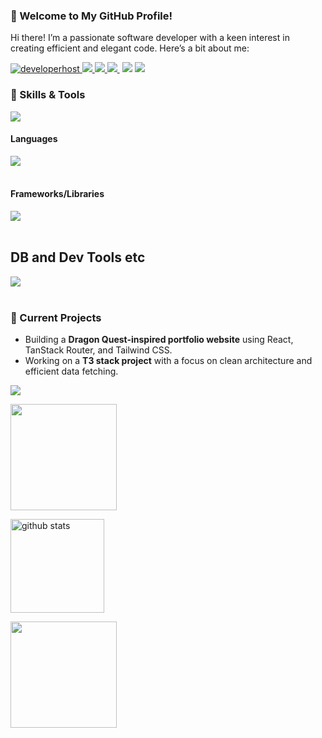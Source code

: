### 👋 Welcome to My GitHub Profile!

Hi there! I’m a passionate software developer with a keen interest in creating efficient and elegant code. Here’s a bit about me:

[ ![developerhost](https://komarev.com/ghpvc/?username=developerhost)
](https://github.com/developerhost/developerhost/)
[![](https://img.shields.io/github/followers/developerhost?label=follow&logo=github&style=flat)
](https://github.com/developerhost)
[![](https://qiita-badge.apiapi.app/s/miwashutaro0611/posts.svg)
](http://qiita.com/app_js)
[![](https://qiita-badge.apiapi.app/s/miwashutaro0611/contributions.svg)
](http://qiita.com/app_js)
[![]()]()
[![](https://zenn.badge.nikaera.com/s/dirtyman/articles?style=plastic)](https://zenn.dev/dirtyman/articles)
[![](https://zenn.badge.nikaera.com/s/dirtyman/likes?style=plastic)](https://zenn.dev/dirtyman)

### 🔧 Skills & Tools

![](https://github-readme-stats.vercel.app/api/top-langs?username=bmthd&show_icons=true&locale=en&layout=compact)

#### Languages

<img src="https://skillicons.dev/icons?i=js,typescript,html,css," /> <br /><br />

#### Frameworks/Libraries

<img src="https://skillicons.dev/icons?i=react,nextjs,vue,nuxtjs,nodejs,pnpm,bun,vite,vitest,jest,prisma,tailwind,vuetify,threejs," /> <br /><br />

## DB and Dev Tools etc

<img src="https://skillicons.dev/icons?i=graphql,mysql,postgresql,supabase,docker,git,github,vscode,cloudflare,vercel,linux,aws,azure," /> <br /><br />


### 🚀 Current Projects
- Building a **Dragon Quest-inspired portfolio website** using React, TanStack Router, and Tailwind CSS.
- Working on a **T3 stack project** with a focus on clean architecture and efficient data fetching.

![](https://github-profile-summary-cards.vercel.app/api/cards/profile-details?username=developerhost&theme=tokyonight)

<p align="left">
<a href="https://github.com/developerhost">
  <img height="170px" src="https://github-readme-stats.vercel.app/api?username=developerhost&count_private=true&show_icons=true&theme=tokyonight" />
</a>
</p>

<p align="left">
<a href="https://github.com/developerhost">
  <img alt="github stats" height="150px" src="https://github-readme-streak-stats.herokuapp.com/?user=developerhost&count_private=true&show_icons=true&theme=tokyonight" />
</a>
</p>

<p align="left">
<a href="https://github.com/developerhost">
  <img height="170px" src="https://github-readme-stats.vercel.app/api/top-langs/?username=developerhost&layout=compact&theme=tokyonight" />
</a>
</p>
